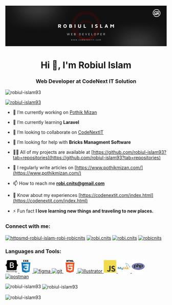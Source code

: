![logo](https://github.com/robiul-islam93/robiul-islam93/blob/main/image.png)
<h1 align="center">Hi 👋, I'm Robiul Islam</h1>
<h3 align="center">Web Developer at CodeNext IT Solution</h3>

<p align="left"> <img src="https://komarev.com/ghpvc/?username=robiul-islam93&label=Profile%20views&color=0e75b6&style=flat" alt="robiul-islam93" /> </p>

<p align="left"> <a href="https://github.com/ryo-ma/github-profile-trophy"><img src="https://github-profile-trophy.vercel.app/?username=robiul-islam93" alt="robiul-islam93" /></a> </p>

- 🔭 I’m currently working on [Pothik Mizan](https://www.pothikmizan.com/)

- 🌱 I’m currently learning **Laravel**

- 👯 I’m looking to collaborate on [CodeNextIT](https://codenextit.com/index.html)

- 🤝 I’m looking for help with **Bricks Managment Software**

- 👨‍💻 All of my projects are available at [https://github.com/robiul-islam93?tab=repositories](https://github.com/robiul-islam93?tab=repositories)

- 📝 I regularly write articles on [https://www.pothikmizan.com/](https://www.pothikmizan.com/)

- 📫 How to reach me **robi.cnits@gmail.com**

- 📄 Know about my experiences [https://codenextit.com/index.html](https://codenextit.com/index.html)

- ⚡ Fun fact **I love learning new things and traveling to new places.**

<h3 align="left">Connect with me:</h3>
<p align="left">
<a href="https://linkedin.com/in/httpsmd-robiul-islam-robi-robicnits" target="blank"><img align="center" src="https://raw.githubusercontent.com/rahuldkjain/github-profile-readme-generator/master/src/images/icons/Social/linked-in-alt.svg" alt="httpsmd-robiul-islam-robi-robicnits" height="30" width="40" /></a>
<a href="https://fb.com/robi.cnits" target="blank"><img align="center" src="https://raw.githubusercontent.com/rahuldkjain/github-profile-readme-generator/master/src/images/icons/Social/facebook.svg" alt="robi.cnits" height="30" width="40" /></a>
<a href="https://instagram.com/robi.cnits" target="blank"><img align="center" src="https://raw.githubusercontent.com/rahuldkjain/github-profile-readme-generator/master/src/images/icons/Social/instagram.svg" alt="robi.cnits" height="30" width="40" /></a>
<a href="https://www.behance.net/robicnits" target="blank"><img align="center" src="https://raw.githubusercontent.com/rahuldkjain/github-profile-readme-generator/master/src/images/icons/Social/behance.svg" alt="robicnits" height="30" width="40" /></a>
</p>

<h3 align="left">Languages and Tools:</h3>
<p align="left"> <a href="https://getbootstrap.com" target="_blank" rel="noreferrer"> <img src="https://raw.githubusercontent.com/devicons/devicon/master/icons/bootstrap/bootstrap-plain-wordmark.svg" alt="bootstrap" width="40" height="40"/> </a> <a href="https://www.w3schools.com/css/" target="_blank" rel="noreferrer"> <img src="https://raw.githubusercontent.com/devicons/devicon/master/icons/css3/css3-original-wordmark.svg" alt="css3" width="40" height="40"/> </a> <a href="https://www.figma.com/" target="_blank" rel="noreferrer"> <img src="https://www.vectorlogo.zone/logos/figma/figma-icon.svg" alt="figma" width="40" height="40"/> </a> <a href="https://git-scm.com/" target="_blank" rel="noreferrer"> <img src="https://www.vectorlogo.zone/logos/git-scm/git-scm-icon.svg" alt="git" width="40" height="40"/> </a> <a href="https://www.w3.org/html/" target="_blank" rel="noreferrer"> <img src="https://raw.githubusercontent.com/devicons/devicon/master/icons/html5/html5-original-wordmark.svg" alt="html5" width="40" height="40"/> </a> <a href="https://www.adobe.com/in/products/illustrator.html" target="_blank" rel="noreferrer"> <img src="https://www.vectorlogo.zone/logos/adobe_illustrator/adobe_illustrator-icon.svg" alt="illustrator" width="40" height="40"/> </a> <a href="https://developer.mozilla.org/en-US/docs/Web/JavaScript" target="_blank" rel="noreferrer"> <img src="https://raw.githubusercontent.com/devicons/devicon/master/icons/javascript/javascript-original.svg" alt="javascript" width="40" height="40"/> </a> <a href="https://www.mysql.com/" target="_blank" rel="noreferrer"> <img src="https://raw.githubusercontent.com/devicons/devicon/master/icons/mysql/mysql-original-wordmark.svg" alt="mysql" width="40" height="40"/> </a> <a href="https://www.php.net" target="_blank" rel="noreferrer"> <img src="https://raw.githubusercontent.com/devicons/devicon/master/icons/php/php-original.svg" alt="php" width="40" height="40"/> </a> <a href="https://postman.com" target="_blank" rel="noreferrer"> <img src="https://www.vectorlogo.zone/logos/getpostman/getpostman-icon.svg" alt="postman" width="40" height="40"/> </a> </p>

<p><img align="left" src="https://github-readme-stats.vercel.app/api/top-langs?username=robiul-islam93&show_icons=true&locale=en&layout=compact" alt="robiul-islam93" /></p>

<p>&nbsp;<img align="center" src="https://github-readme-stats.vercel.app/api?username=robiul-islam93&show_icons=true&locale=en" alt="robiul-islam93" /></p>

<p><img align="center" src="https://github-readme-streak-stats.herokuapp.com/?user=robiul-islam93&" alt="robiul-islam93" /></p>
